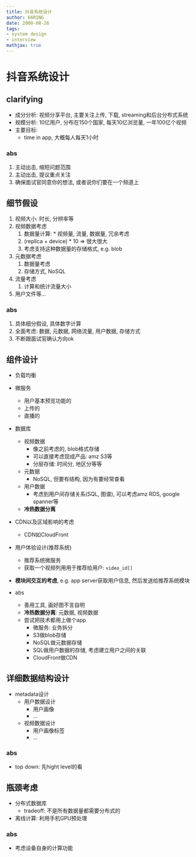 ```yaml
---
title: 抖音系统设计
author: 66RING
date: 2000-08-26
tags: 
- system design
- interview
mathjax: true
---
```


# 抖音系统设计

## clarifying

- 成分分析: 视频分享平台, 主要关注上传, 下载, streaming和后台分布式系统
- 规模分析: 10亿用户, 分布在150个国家, 每天10亿浏览量, 一年100亿个视频
- 主要目标: 
    * time in app, 大概每人每天1小时

### abs

1. 主动出击, 缩短问题范围
2. 主动出击, 提议重点关注
3. 确保面试官同意你的想法, 或者说你们要在一个频道上


## 细节假设

1. 视频大小: 时长, 分辨率等
2. 视频数据考虑
    1. 数据量计算: * 视频量, 流量, 数据量, 冗余考虑
    2. (replica + device) \* 10 => 很大很大
    3. 考虑支持这种数据量的存储格式, e.g. blob
3. 元数据考虑
    1. 数据量考虑
    2. 存储方式, NoSQL
4. 流量考虑
    1. 计算和统计流量大小
5. 用户文件等...


### abs

1. 具体细分假设, 具体数字计算
2. 全面考虑: 数据, 元数据, 网络流量, 用户数据, 存储方式
3. 不断跟面试官确认方向ok


## 组件设计

- 负载均衡
- 微服务
    * 用户基本预览功能的
    * 上传的
    * 直播的
- 数据库
    * 视频数据
        + 像之前考虑的, blob格式存储
        + 可以直接考虑现成产品: amz S3等
        + 分层存储: 时间分, 地区分等等
    * 元数据
        + NoSQL, 但要有结构, 因为有要经常查看
    * 用户数据
        + 考虑到用户间存储关系(SQL, 图谱), 可以考虑amz RDS, google spanner等
    * **冷热数据分离**
- CDN以及区域影响的考虑
    * CDN如CloudFront
- 用户体验设计(推荐系统)
    * 推荐系统微服务
    * 获取一个视频列用用于推荐给用户: `video_id[]`
- **模块间交互的考虑**, e.g. app server获取用户信息, 然后发送给推荐系统模块


- abs
    * 善用工具, 画好图不言自明
    * **冷热数据分离**: 元数据, 视频数据
    * 尝试把技术都用上做个app
        + 微服务: 业务拆分
        + S3做blob存储
        + NoSQL做元数据存储
        + SQL做用户数据的存储, 考虑建立用户之间的关联
        + CloudFront做CDN

## 详细数据结构设计

- metadata设计
    * 用户数据设计
        + 用户画像
        + ...
    * 视频数据设计
        + 用户画像标签
        + ...

### abs

- top down: 先hight level的看


## 瓶颈考虑

- 分布式数据库
    * tradeoff: 不是所有数据量都需要分布式的
- 离线计算: 利用手机GPU预处理

### abs

- 考虑设备自身的计算功能




